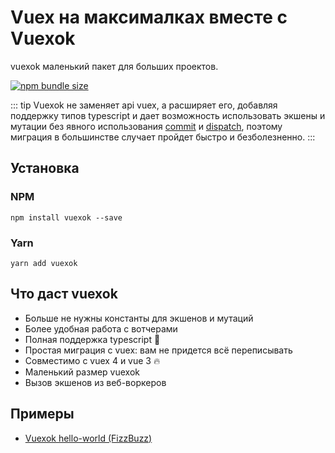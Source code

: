 # Vuex на максималках вместе с Vuexok

vuexok маленький пакет для больших проектов. 

[![npm bundle size](https://img.shields.io/bundlephobia/minzip/vuexok?color=%233eaf7c&style=for-the-badge&logo=appveyor)](https://bundlephobia.com/result?p=vuexok)

::: tip
Vuexok не заменяет api vuex, а расширяет его, добавляя поддержку типов typescript и дает возможность использовать экшены и мутации без явного использования [commit](https://vuex.vuejs.org/guide/mutations.html) и [dispatch](https://vuex.vuejs.org/guide/actions.html#dispatching-actions), поэтому миграция в большинстве случает пройдет быстро и безболезненно.
:::

## Установка
### NPM
```
npm install vuexok --save
```

### Yarn
```
yarn add vuexok
```

## Что даст vuexok
- Больше не нужны константы для экшенов и мутаций
- Более удобная работа с вотчерами
- Полная поддержка typescript :tada:
- Простая миграция с vuex: вам не придется всё переписывать
- Совместимо с vuex 4 и vue 3 :fire:
- Маленький размер vuexok
- Вызов экшенов из веб-воркеров

## Примеры
- [Vuexok hello-world (FizzBuzz)](https://codesandbox.io/s/vuexok-hello-world-fizzbuzz-9phvr?eslint=1&fontsize=14&hidenavigation=1&module=%2Fsrc%2FApp.vue&theme=dark)